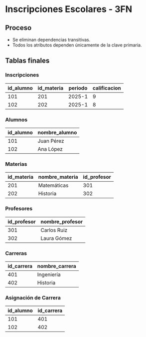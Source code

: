 
# Inscripciones Escolares - 3FN

## Proceso
- Se eliminan dependencias transitivas.
- Todos los atributos dependen únicamente de la clave primaria.

## Tablas finales

### Inscripciones
| id_alumno | id_materia | periodo | calificacion |
|-----------|------------|---------|-------------|
| 101       | 201        | 2025-1  | 9           |
| 102       | 202        | 2025-1  | 8           |

### Alumnos
| id_alumno | nombre_alumno |
|-----------|---------------|
| 101       | Juan Pérez    |
| 102       | Ana López     |

### Materias
| id_materia | nombre_materia | id_profesor |
|------------|---------------|-------------|
| 201        | Matemáticas    | 301         |
| 202        | Historia       | 302         |

### Profesores
| id_profesor | nombre_profesor |
|-------------|-----------------|
| 301         | Carlos Ruiz     |
| 302         | Laura Gómez     |

### Carreras
| id_carrera | nombre_carrera |
|------------|----------------|
| 401        | Ingeniería      |
| 402        | Historia        |

### Asignación de Carrera
| id_alumno | id_carrera |
|-----------|------------|
| 101       | 401        |
| 102       | 402        |

